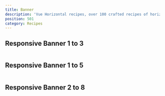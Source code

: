 ```yaml
---
title: Banner
description: 'Vue Horizontal recipes, over 100 crafted recipes of horizontal layout with various design choices and control mechanisms ready for your needs.'
position: 501
category: Recipes
---
```


## Responsive Banner 1 to 3

```vue[] import=recipes/banner/recipes-banner-1-3.vue padding=0 zoom
```

## Responsive Banner 1 to 5

```vue[] import=recipes/banner/recipes-banner-1-5.vue padding=0 zoom
```

## Responsive Banner 2 to 8

```vue[] import=recipes/banner/recipes-banner-2-8.vue padding=0 zoom
```
